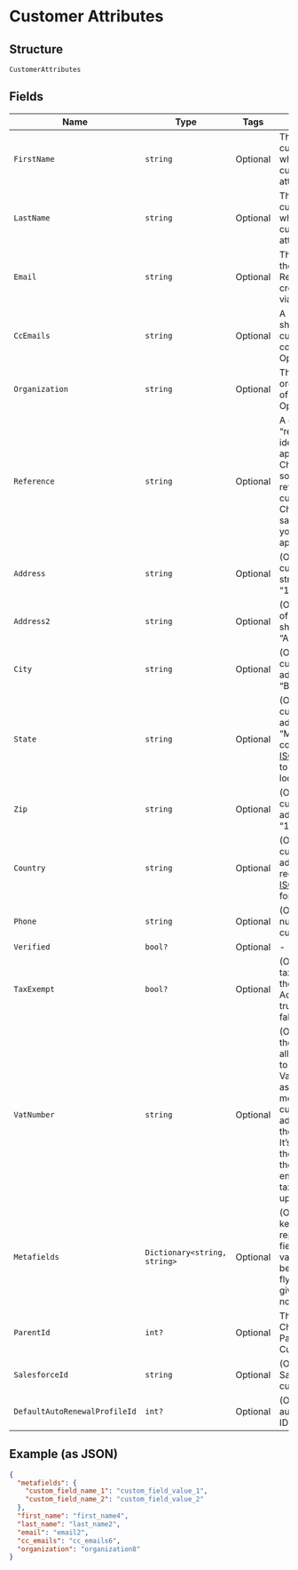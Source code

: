 
# Customer Attributes

## Structure

`CustomerAttributes`

## Fields

| Name | Type | Tags | Description |
|  --- | --- | --- | --- |
| `FirstName` | `string` | Optional | The first name of the customer. Required when creating a customer via attributes. |
| `LastName` | `string` | Optional | The last name of the customer. Required when creating a customer via attributes. |
| `Email` | `string` | Optional | The email address of the customer. Required when creating a customer via attributes. |
| `CcEmails` | `string` | Optional | A list of emails that should be cc’d on all customer communications. Optional. |
| `Organization` | `string` | Optional | The organization/company of the customer. Optional. |
| `Reference` | `string` | Optional | A customer “reference”, or unique identifier from your app, stored in Chargify. Can be used so that you may reference your customer’s within Chargify using the same unique value you use in your application. Optional. |
| `Address` | `string` | Optional | (Optional) The customer’s shipping street address (i.e. “123 Main St.”). |
| `Address2` | `string` | Optional | (Optional) Second line of the customer’s shipping address i.e. “Apt. 100” |
| `City` | `string` | Optional | (Optional) The customer’s shipping address city (i.e. “Boston”). |
| `State` | `string` | Optional | (Optional) The customer’s shipping address state (i.e. “MA”). This must conform to the [ISO_3166-1](https://en.wikipedia.org/wiki/ISO_3166-1#Current_codes) in order to be valid for tax locale purposes. |
| `Zip` | `string` | Optional | (Optional) The customer’s shipping address zip code (i.e. “12345”). |
| `Country` | `string` | Optional | (Optional) The customer shipping address country, required in [ISO_3166-1 alpha-2](https://en.wikipedia.org/wiki/ISO_3166-1_alpha-2) format (i.e. “US”). |
| `Phone` | `string` | Optional | (Optional) The phone number of the customer. |
| `Verified` | `bool?` | Optional | - |
| `TaxExempt` | `bool?` | Optional | (Optional) The tax_exempt status of the customer. Acceptable values are true or 1 for true and false or 0 for false. |
| `VatNumber` | `string` | Optional | (Optional) Supplying the VAT number allows EU customer’s to opt-out of the Value Added Tax assuming the merchant address and customer billing address are not within the same EU country. It’s important to omit the country code from the VAT number upon entry. Otherwise, taxes will be assessed upon the purchase. |
| `Metafields` | `Dictionary<string, string>` | Optional | (Optional) A set of key/value pairs representing custom fields and their values. Metafields will be created “on-the-fly” in your site for a given key, if they have not been created yet. |
| `ParentId` | `int?` | Optional | The parent ID in Chargify if applicable. Parent is another Customer object. |
| `SalesforceId` | `string` | Optional | (Optional) The Salesforce ID of the customer. |
| `DefaultAutoRenewalProfileId` | `int?` | Optional | (Optional) The default auto-renewal profile ID for the customer |

## Example (as JSON)

```json
{
  "metafields": {
    "custom_field_name_1": "custom_field_value_1",
    "custom_field_name_2": "custom_field_value_2"
  },
  "first_name": "first_name4",
  "last_name": "last_name2",
  "email": "email2",
  "cc_emails": "cc_emails6",
  "organization": "organization8"
}
```

